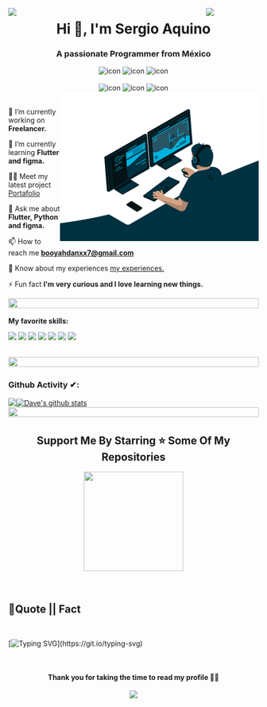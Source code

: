 
<img align="left" src="https://user-images.githubusercontent.com/65187002/144930161-2f783401-8d27-4fdf-a2f7-cc0ba32f1f1f.gif" width="21%" style="display:inline;"><img align="right" src="https://user-images.githubusercontent.com/65187002/144930161-2f783401-8d27-4fdf-a2f7-cc0ba32f1f1f.gif" width="21%" style="display:inline;">

<h1 align="center">Hi 👋, I'm Sergio Aquino</h1>
<h3 align="center">A passionate Programmer from México</h3>


<p align="center"> 
 

<div align="center">
  <img src="https://techstack-generator.vercel.app/python-icon.svg" alt="icon" width="50" height="50" />
  <img src="https://techstack-generator.vercel.app/js-icon.svg" alt="icon"width="50" height="50" />
 <img src="https://techstack-generator.vercel.app/mysql-icon.svg" alt="icon" width="50" height="50" />
</div>

<br>

<div align="center">
  <img src="https://techstack-generator.vercel.app/aws-icon.svg" alt="icon" width="50" height="50" />
  <img src="https://techstack-generator.vercel.app/github-icon.svg" alt="icon" width="50" height="50" />
  <img src="https://techstack-generator.vercel.app/prettier-icon.svg" alt="icon" width="50" height="50" />
</div>

<img align="right" alt="Coding" width="400" src="https://github.com/supravatm/supravatm/blob/main/src/code.gif">

<br>

🔭 I’m currently working on **Freelancer.**

🌱 I’m currently learning **Flutter and figma.**

👨‍💻 Meet my latest project [Portafolio](https://www.figma.com/proto/1UymDodNJylcQvndJsE1mT/Untitled?page-id=0%3A1&type=design&node-id=1-74&viewport=599%2C314%2C0.28&t=Devs4hSwNFrUMylJ-1&scaling=scale-down&starting-point-node-id=1%3A2&show-proto-sidebar=1)

💬 Ask me about **Flutter, Python and figma.**

📫 How to reach me **booyahdanxx7@gmail.com**

📄 Know about my experiences [my experiences.](https://github.com/DanxxMVP)

⚡ Fun fact **I'm very curious and I love learning new things.**


<img src="https://i.imgur.com/dBaSKWF.gif" height="20" width="100%">


**My favorite skills:**

<p>
  <code><img width="10%" src="https://www.vectorlogo.zone/logos/python/python-icon.svg"></code>
  <code><img width="10%" src="https://www.vectorlogo.zone/logos/flutterio/flutterio-icon.svg"></code>
  <code><img width="10%" src="https://www.vectorlogo.zone/logos/dartlang/dartlang-icon.svg"></code>
  <code><img width="10%" src="https://www.vectorlogo.zone/logos/w3_html5/w3_html5-icon.svg"></code>
  <code><img width="10%" src="https://www.vectorlogo.zone/logos/w3_css/w3_css-icon.svg"></code>
  <code><img width="10%" src="https://www.vectorlogo.zone/logos/figma/figma-icon.svg"></code>
  <code><img width="10%" src="https://www.vectorlogo.zone/logos/mysql/mysql-icon.svg"></code>
</p>
<br/>
<img src="https://i.imgur.com/dBaSKWF.gif" height="20" width="100%">

### Github Activity ✔:

<a href="https://github.com/DanxxMVP">
  <img align="left" src="https://github-readme-stats.vercel.app/api/top-langs/?username=DanxxMVP&theme=tokyonight" />
  </a>

<a href="https://github.com/DanxxMVP">
 <img align="center" src="https://github-readme-stats.vercel.app/api?username=DanxxMVP&show_icons=true&theme=tokyonight&line_height=27" alt="Dave's github stats"/>
</a>
<br/>
<img src="https://i.imgur.com/dBaSKWF.gif" height="20" width="100%">
<br/>



<h2 align='center'>Support Me By Starring ⭐ Some Of My Repositories</h2>

<p align='center'>
<img src="https://media.giphy.com/media/O51MQ3DduOcGW6ofR3/giphy.gif" width="200" height="200" frameBorder="0" class="giphy-embed" allowFullScreen></img></p>
<br>

## <b>💪Quote || Fact</b>
<br>

[![Typing SVG](https://readme-typing-svg.herokuapp.com?font=Robot-Bold&size=30&color=330033&center=true&vCenter=true&width=900&height=110&lines="First,+solve+the+problem.+Then,+write+the+code".;++"Great+Developers+never+stop+learning".)](https://git.io/typing-svg)

<br>

#### <p align="center"><b>Thank you for taking the time to read my profile 🤣🤣</b></p>




<!--Footer--> 
<p align="center">
  <img src="https://capsule-render.vercel.app/api?type=waving&color=gradient&height=65&section=footer"/>
</p>
 
<br>
